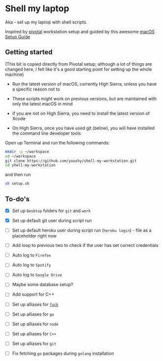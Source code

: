 # Shell my laptop

Aka - set up my laptop with shell scripts.

Inspired by [pivotal](https://github.com/youshy/workstation-setup) workstation setup and guided by this awesome [macOS Setup Guide](https://sourabhbajaj.com/mac-setup/)

## Getting started

(This bit is copied directly from Pivotal setup; although a lot of things are changed here, I felt like it's a good starting point for setting up the whole machine)

* Run the latest version of macOS, currently High Sierra, unless you have a specific reason not to

* These scripts might work on previous versions, but are maintained with only the latest macOS in mind

* If you are not on High Sierra, you need to install the latest version of Xcode

* On High Sierra, once you have used git (below), you will have installed the command line developer tools

Open up Terminal and run the following commands:

```bash
mkdir -p ~/workspace
cd ~/workspace
git clone https://github.com/youshy/shell-my-workstation.git
cd shell-my-workstation
```

and then run

```bash
sh setup.sh
```

## To-do's

* [X] Set up `Desktop` folders for `git` and `work`

* [X] Set up default git user during script run

* [ ] Set up default heroku user during script run (`heroku login`) - file as a placeholder right now

* [ ] Add loop to previous two to check if the user has set correct credentials

* [ ] Auto log to `Firefox`

* [ ] Auto log to `Spotify`

* [ ] Auto log to `Google Drive`

* [ ] Maybe some database setup?

* [ ] Add support for C++

* [ ] Set up alliases for [`fuck`](https://github.com/nvbn/thefuck)

* [ ] Set up alliases for `go`

* [ ] Set up alliases for `node`

* [ ] Set up alliases for `C++`

* [ ] Set up alliases for `git`

* [ ] Fix fetching `go` packages during `golang` installation
